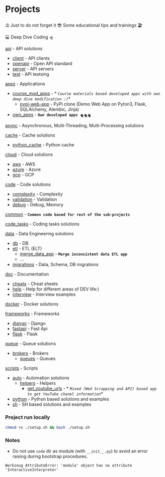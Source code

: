 # Projects

⛱️ Just to do not forget it 😎 Some educational tips and trainings 🏖️

💻 Deep Dive Coding 🛸

[api](/api) - API solutions
   - [client](/api/client) - API clients
   - [openapi](/api/openapi) - Open API standard
   - [server](/api/server) - API servers
   - [test](/api/test) - API testsing

[apps](/apps) - Applications

- [course_mod_apps](/apps/course_mod_apps) - *
  *`Course materials based developed apps with own deep dive modification :)`**
    - [pypi-web-app](/apps/pypi_web_app) - PyPi clone (Demo Web App on Pyton3, Flask, SQLAlchemy, Alembic, Jinja)
- [own_apps](/apps/own_apps) - **`Own developed apps 🛸🛸🛸`**

[async](/async) - Asynchronous, Multi-Threading, Multi-Processing solutions

[cache](/cache) - Cache solutions

- [python_cache](/cache/python_cache) - Python cache

[cloud](/cloud) - Cloud solutions

- [aws](/cloud/aws) - AWS
- [azure](/cloud/azure) - Azure
- [gcp](/cloud/gcp) - GCP

[code](/code) - Code solutions

- [complexity](/code/complexity) - Complexity
- [validation](/code/validation) - Validation
- [debug](/code/debug) - Debug, Memory

[common](/common) - **`Common code based for rest of the sub-projects`**

[code_tasks](/tasks) - Coding tasks solutions

[data](/data) - Data Engineering solutions

- [db](/data/db) - DB
- [etl](/data/etl) - ETL (ELT)
    - [merge_data_app](/data/etl/001_merge_data) - **`Merge inconsistent data ETL app`**
    - ...
- [migrations](/data/migrations) - Data, Schema, DB migrations

[doc](/doc) - Documentation
   - [cheats](/doc/cheats) - Cheat sheets
   - [help](/doc/help) - Help for different areas of DEV life:)
   - [interview](/doc/interview) - Interview examples 

[docker](/docker) - Docker solutions

[frameworks](/frameworks) - Frameworks
   - [django](/frameworks/django)  - Django
   - [fastapi](/frameworks/fastapi)  - Fast Api
   - [flask](/frameworks/flask)  - Flask

[queue](/queue) - Queue solutions

- [brokers](/queue/brokers) - Brokers
   - [queues](/queue/queues) - Queues

[scripts](/scripts) - Scripts

- [auto](/scripts/auto) - Automation solutions
   - [helpers](/scripts/helpers) - Helpers
       - [get_youtube_urls](/scripts/helpers/001_get_youtube_urls) - *
         *`Mixed (Wed Scrapping and API) based app to get YouTube chanel information`**
- [python](/scripts/python) - Python based solutions and examples
- [sh](/scripts/sh) - SH based solutions and examples

### Project run locally
```sh
chmod +x ./setup.sh && bash ./setup.sh
```

### Notes

- Do not use `code` dir as module (with `__init__.py`) to avoid an error raising during bootstrap procedures.
```
Werkzeug AttributeError: 'module' object has no attribute 'InteractiveInterpreter'
```

